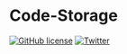 # Code-Storage
<a href="https://github.com/themohitpapneja/Code-Storage/blob/master/LICENSE"><img alt="GitHub license" src="https://img.shields.io/github/license/themohitpapneja/Code-Storage"></a> <a href="https://twitter.com/intent/tweet?text=Wow:&url=https%3A%2F%2Fgithub.com%2Fthemohitpapneja%2FCode-Storage"><img alt="Twitter" src="https://img.shields.io/twitter/url?style=social&url=https%3A%2F%2Fgithub.com%2Fthemohitpapneja%2FCode-Storage"></a>
